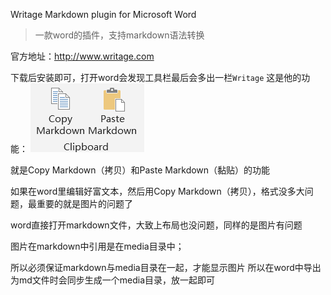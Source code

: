 Writage
Markdown plugin for Microsoft Word
> 一款word的插件，支持markdown语法转换

官方地址：<http://www.writage.com>

下载后安装即可，打开word会发现工具栏最后会多出一栏`Writage`
这是他的功能：
![功能展示](https://raw.githubusercontent.com/zzzhbr/notebook-image/master/notebook/2019/09/17/1568691527924-1568691527972.png)

就是Copy Markdown（拷贝）和Paste Markdown（黏贴）的功能

如果在word里编辑好富文本，然后用Copy Markdown（拷贝），格式没多大问题，最重要的就是图片的问题了


word直接打开markdown文件，大致上布局也没问题，同样的是图片有问题

图片在markdown中引用是在media目录中；

所以必须保证markdown与media目录在一起，才能显示图片
所以在word中导出为md文件时会同步生成一个media目录，放一起即可

